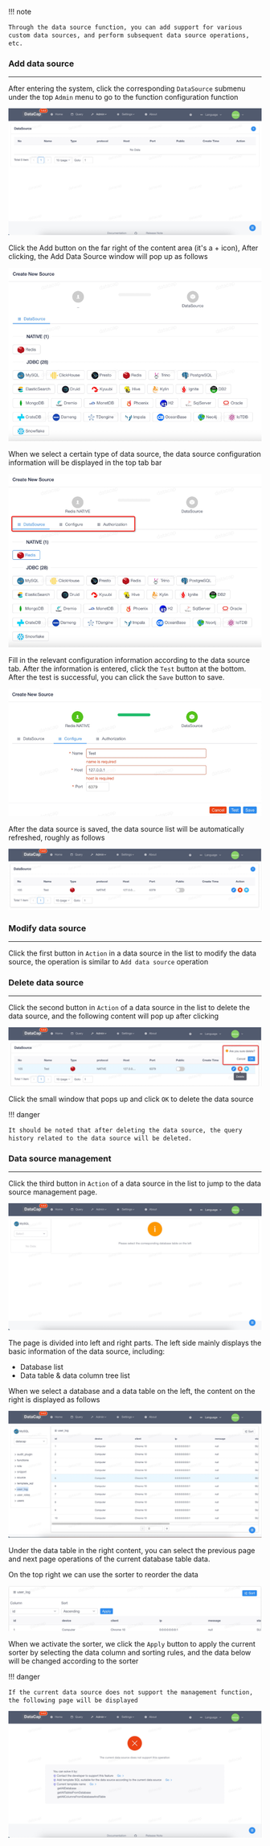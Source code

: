 !!! note

    Through the data source function, you can add support for various custom data sources, and perform subsequent data source operations, etc.

### Add data source

---

After entering the system, click the corresponding `DataSource` submenu under the top `Admin` menu to go to the function configuration function

![img.png](img.png)

Click the Add button on the far right of the content area (it's a + icon), After clicking, the Add Data Source window will pop up as follows

![img_1.png](img_1.png)

When we select a certain type of data source, the data source configuration information will be displayed in the top tab bar

![img_2.png](img_2.png)

Fill in the relevant configuration information according to the data source tab. After the information is entered, click the `Test` button at the bottom. After the test is successful, you can click the `Save` button to save.

![img_3.png](img_3.png)

After the data source is saved, the data source list will be automatically refreshed, roughly as follows

![img_4.png](img_4.png)

### Modify data source

---

Click the first button in `Action` in a data source in the list to modify the data source, the operation is similar to `Add data source` operation

### Delete data source

---

Click the second button in `Action` of a data source in the list to delete the data source, and the following content will pop up after clicking

![img_5.png](img_5.png)

Click the small window that pops up and click `OK` to delete the data source

!!! danger

    It should be noted that after deleting the data source, the query history related to the data source will be deleted.

### Data source management

---

Click the third button in `Action` of a data source in the list to jump to the data source management page.

![img_6.png](img_6.png)

The page is divided into left and right parts. The left side mainly displays the basic information of the data source, including:

- Database list
- Data table & data column tree list

When we select a database and a data table on the left, the content on the right is displayed as follows

![img_7.png](img_7.png)

Under the data table in the right content, you can select the previous page and next page operations of the current database table data.

On the top right we can use the sorter to reorder the data

![img_8.png](img_8.png)

When we activate the sorter, we click the `Apply` button to apply the current sorter by selecting the data column and sorting rules, and the data below will be changed according to the sorter

!!! danger

    If the current data source does not support the management function, the following page will be displayed

![img_9.png](img_9.png)

